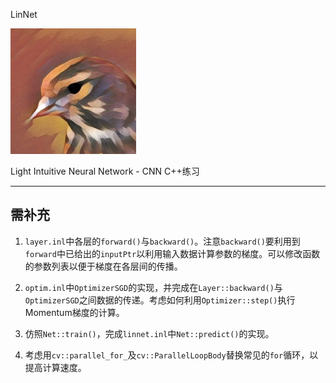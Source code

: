 LinNet

![](icon.jpg)

Light Intuitive Neural Network - CNN C++练习

----

## 需补充

1. `layer.inl`中各层的`forward()`与`backward()`。注意`backward()`要利用到`forward`中已给出的`inputPtr`以利用输入数据计算参数的梯度。可以修改函数的参数列表以便于梯度在各层间的传播。

2. `optim.inl`中`OptimizerSGD`的实现，并完成在`Layer::backward()`与`OptimizerSGD`之间数据的传递。考虑如何利用`Optimizer::step()`执行Momentum梯度的计算。

3. 仿照`Net::train()`，完成`linnet.inl`中`Net::predict()`的实现。

4. 考虑用`cv::parallel_for_`及`cv::ParallelLoopBody`替换常见的`for`循环，以提高计算速度。
